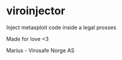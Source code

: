 # viroinjector


Inject metasploit code inside a legal prosses 


Made for love <3 

Marius - Virosafe Norge AS 



